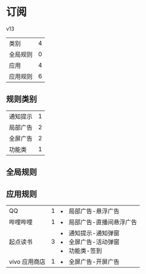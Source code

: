# 订阅

v13

|||
| - |:-:|
|类别|4|
|全局规则|0|
|应用|4|
|应用规则|6|

## 规则类别

|||
| - |:-:|
|通知提示|1|
|局部广告|2|
|全屏广告|2|
|功能类|1|

## 全局规则



## 应用规则

||||
| - |:-:|-|
|QQ|1|<li>局部广告-悬浮广告|
|哔哩哔哩|1|<li>局部广告-直播间悬浮广告|
|起点读书|3|<li>通知提示-通知弹窗<li>全屏广告-活动弹窗<li>功能类-签到|
|vivo 应用商店|1|<li>全屏广告-开屏广告|
